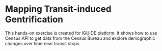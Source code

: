 # Mapping Transit-induced Gentrification
This hands-on exercise is created for IGUIDE platform. It shows how to use Census API to get data from the Census Bureau and explore demographic changes over time near transit stops.
